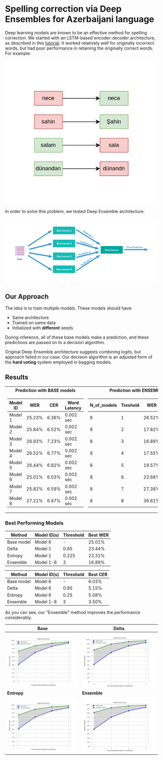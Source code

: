 # Spelling correction via Deep Ensembles for Azerbaijani language
Deep learning models are known to be an effective method for spelling correction. We started with an LSTM-based encoder-decoder architecture, as described in this [tutorial](https://keras.io/examples/nlp/lstm_seq2seq/). It worked relatively well for originally incorrect words, but had poor performance in retaining the originally correct words. For example:

![sample](images/sample.png)
  
In order to solve this problem, we tested Deep Ensemble architecture.

![Deep Ensemble Architecture](images/de.png "Deep Ensemble Architecture")

## Our Approach
The idea is to train multiple models. These models should have:
* Same architecture
* Trained on same data
* Initialized with **different** seeds
  
During inference, all of these base models make a prediction, and these predictions are passed on to a decision algorithm.

Original Deep Ensemble architecture suggests combining logits, but approach failed in our case. Our decision algorithm is an adjusted form of the **hard voting** system employed in bagging models.

## Results

<table>
<tr><th>Prediction with BASE models</th><th>Prediction with ENSEMBLE model</th></tr>
<tr><td>

| Model ID | WER | CER | Word Latency |
|----------|----------|----------|----------|
| Model 1 | 25.23% | 6.36% | 0.002 sec |
| Model 2 | 25.84% | 6.52% | 0.002 sec |
| Model 3 | 26.93% | 7.23% | 0.002 sec |
| Model 4 | 26.52% | 6.77% | 0.002 sec |
| Model 5 | 26.44% | 6.82% | 0.002 sec |
| Model 6 | 25.01% | 6.03% | 0.002 sec |
| Model 7 | 25.82% | 6.59% | 0.002 sec |
| Model 8 | 27.21% | 6.97% | 0.002 sec |

</td><td>

| N_of_models | Treshold | WER | CER | Word Latency |
|----------|----------|----------|----------|----------|
| 8 | 1 | 26.52% | 6.77% | 0.002 sec |
| 8 | 2 | 17.82% | 3.64% | 0.006 sec |
| 8 | 3 | 16.89% | 3.50% | 0.009 sec |
| 8 | 4 | 17.55% | 3.93% | 0.012 sec |
| 8 | 5 | 19.57% | 4.67% | 0.014 sec |
| 8 | 6 | 22.68% | 5.66% | 0.016 sec |
| 8 | 7 | 27.38% | 6.98% | 0.016 sec |
| 8 | 8 | 36.61% | 9.43% | 0.014 sec |

</td></tr> </table>

### Best Performing Models

| Method | Model ID(s) | Threshold | Best WER |
|----------|----------|----------|----------|
| Base model | Model 6 | - | 25.01% |
| Delta | Model 1 | 0.85 | 23.44% |
| Entropy | Model 1 | 0.225 | 23.31% |
| Ensemble | Model 1-8 | 3 | 16.89% |

| Method | Model ID(s) | Threshold | Best CER |
|----------|----------|----------|----------|
| Base model | Model 6 | - | 6.03% |
| Delta | Model 6 | 0.85 | 5.15% |
| Entropy | Model 6 | 0.25 | 5.08% |
| Ensemble | Model 1-8 | 3 | 3.50% |

As you can see, our "Ensemble" method improves the performance considerably.

| Base                            | Delta                            |
| ----------------------------------- | ----------------------------------- |
| ![base](images/base_best.jpg) | ![delta](images/delta_best.jpg) | ![delta](images/entropy_best.jpg) | ![delta](images/ensemble_best.jpg) |
| **Entropy**                            | **Ensemble**                            |
| ![delta](images/entropy_best.jpg) | ![delta](images/ensemble_best.jpg) |
